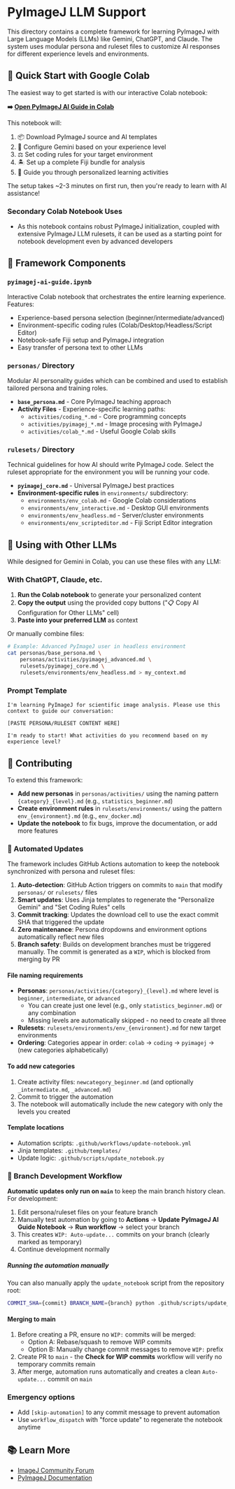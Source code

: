 # PyImageJ LLM Support

This directory contains a complete framework for learning PyImageJ with Large Language Models (LLMs) like Gemini, ChatGPT, and Claude. The system uses modular persona and ruleset files to customize AI responses for different experience levels and environments.

## 🚀 Quick Start with Google Colab

The easiest way to get started is with our interactive Colab notebook:

**➡️ [Open PyImageJ AI Guide in Colab](pyimagej-ai-guide.ipynb)**

This notebook will:
1. 📦 Download PyImageJ source and AI templates
2. 🤖 Configure Gemini based on your experience level
3. ⚖️ Set coding rules for your target environment
4. 🏝️ Set up a complete Fiji bundle for analysis
5. 🚀 Guide you through personalized learning activities

The setup takes ~2-3 minutes on first run, then you're ready to learn with AI assistance!

### Secondary Colab Notebook Uses

* As this notebook contains robust PyImageJ initialization, coupled with extensive PyImageJ LLM rulesets, it can be used as a starting point for notebook development even by advanced developers

## 📁 Framework Components

### `pyimagej-ai-guide.ipynb`
Interactive Colab notebook that orchestrates the entire learning experience. Features:
- Experience-based persona selection (beginner/intermediate/advanced)
- Environment-specific coding rules (Colab/Desktop/Headless/Script Editor)
- Notebook-safe Fiji setup and PyImageJ integration
- Easy transfer of persona text to other LLMs

### `personas/` Directory
Modular AI personality guides which can be combined and used to establish tailored persona and training roles.

- **`base_persona.md`** - Core PyImageJ teaching approach
- **Activity Files** - Experience-specific learning paths:
  - `activities/coding_*.md` - Core programming concepts
  - `activities/pyimagej_*.md` - Image procesing with PyImageJ
  - `activities/colab_*.md` - Useful Google Colab skills

### `rulesets/` Directory
Technical guidelines for how AI should write PyImageJ code. Select the ruleset appropriate for the environment you will be running your code.

- **`pyimagej_core.md`** - Universal PyImageJ best practices
- **Environment-specific rules** in `environments/` subdirectory:
  - `environments/env_colab.md` - Google Colab considerations
  - `environments/env_interactive.md` - Desktop GUI environments
  - `environments/env_headless.md` - Server/cluster environments
  - `environments/env_scripteditor.md` - Fiji Script Editor integration

## 🔧 Using with Other LLMs

While designed for Gemini in Colab, you can use these files with any LLM:

### With ChatGPT, Claude, etc.

1. **Run the Colab notebook** to generate your personalized content
2. **Copy the output** using the provided copy buttons ("📋 Copy AI Configuration for Other LLMs" cell)
3. **Paste into your preferred LLM** as context

Or manually combine files:

```bash
# Example: Advanced PyImageJ user in headless environment
cat personas/base_persona.md \
    personas/activities/pyimagej_advanced.md \
    rulesets/pyimagej_core.md \
    rulesets/environments/env_headless.md > my_context.md
```

### Prompt Template
```
I'm learning PyImageJ for scientific image analysis. Please use this context to guide our conversation:

[PASTE PERSONA/RULESET CONTENT HERE]

I'm ready to start! What activities do you recommend based on my experience level?
```

## 🤝 Contributing

To extend this framework:

- **Add new personas** in `personas/activities/` using the naming pattern `{category}_{level}.md` (e.g., `statistics_beginner.md`)
- **Create environment rules** in `rulesets/environments/` using the pattern `env_{environment}.md` (e.g., `env_docker.md`)
- **Update the notebook** to fix bugs, improve the documentation, or add more features

### 🔄 Automated Updates

The framework includes GitHub Actions automation to keep the notebook synchronized with persona and ruleset files:

1. **Auto-detection**: GitHub Action triggers on commits to `main` that modify `personas/` or `rulesets/` files
2. **Smart updates**: Uses Jinja templates to regenerate the "Personalize Gemini" and "Set Coding Rules" cells
3. **Commit tracking**: Updates the download cell to use the exact commit SHA that triggered the update
4. **Zero maintenance**: Persona dropdowns and environment options automatically reflect new files
5. **Branch safety**: Builds on development branches must be triggered manually. The commit is generated as a `WIP`, which is blocked from merging by PR

#### File naming requirements
- **Personas**: `personas/activities/{category}_{level}.md` where level is `beginner`, `intermediate`, or `advanced`
  - You can create just one level (e.g., only `statistics_beginner.md`) or any combination
  - Missing levels are automatically skipped - no need to create all three
- **Rulesets**: `rulesets/environments/env_{environment}.md` for new target environments
- **Ordering**: Categories appear in order: `colab` → `coding` → `pyimagej` → (new categories alphabetically)

#### To add new categories
1. Create activity files: `newcategory_beginner.md` (and optionally `_intermediate.md`, `_advanced.md`)
2. Commit to trigger the automation
3. The notebook will automatically include the new category with only the levels you created

#### Template locations
- Automation scripts: `.github/workflows/update-notebook.yml`
- Jinja templates: `.github/templates/`
- Update logic: `.github/scripts/update_notebook.py`

### 🌿 Branch Development Workflow
**Automatic updates only run on `main`** to keep the main branch history clean. For development:

1. Edit persona/ruleset files on your feature branch
2. Manually test automation by going to **Actions** → **Update PyImageJ AI Guide Notebook** → **Run workflow** → select your branch
3. This creates `WIP: Auto-update...` commits on your branch (clearly marked as temporary)
4. Continue development normally

##### Running the automation manually
You can also manually apply the `update_notebook` script from the repository root:

```bash
COMMIT_SHA={commit} BRANCH_NAME={branch} python .github/scripts/update_notebook.py
```

#### Merging to main
1. Before creating a PR, ensure no `WIP:` commits will be merged:
   - Option A: Rebase/squash to remove WIP commits  
   - Option B: Manually change commit messages to remove `WIP:` prefix
2. Create PR to `main` - the **Check for WIP commits** workflow will verify no temporary commits remain
3. After merge, automation runs automatically and creates a clean `Auto-update...` commit on `main`

### Emergency options
- Add `[skip-automation]` to any commit message to prevent automation
- Use `workflow_dispatch` with "force update" to regenerate the notebook anytime

## 📚 Learn More
- [ImageJ Community Forum](https://forum.image.sc/)
- [PyImageJ Documentation](https://pyimagej.readthedocs.io/)
